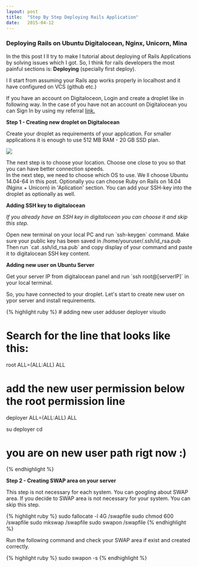 ```yaml
---
layout: post
title:  "Step By Step Deploying Rails Application"
date:   2015-04-12
---
```

<h3>Deploying Rails on Ubuntu Digitalocean, Nginx, Unicorn, Mina</h3>
<p>In the this post I ll try to make I tutorial about deploying of Rails Applications
 by solving issues which I got.
So, I think for rails developers the most painful sections is: <b>Deploying</b> (specially first deploy).
</p>
<p>I ll start from assuming your Rails app works properly in localhost and it have configured on VCS (github etc.)</p>
<p>If you have an account on Digitaloceon, Login and create a droplet like in following way. In the case
  of you have not an account on Digitalocean you can Sign In by using my referral
  <a href="https://www.digitalocean.com/?refcode=02f16ab1f6a4">link.</a></p>
<p>
    <b>Step 1 - Creating new droplet on Digitalocean</b>
</p>
<p>Create your droplet as requirements of your application. For smaller applications it is enough
to use 512 MB RAM - 20 GB SSD plan.</p>
<p><img src="https://dl-web.dropbox.com/get/Herkese%20A%C3%A7%C4%B1k%20Klas%C3%B6r/droplet-size.png?_subject_uid=124692684&w=AACGiCMDOXC_ceSYJ4wPjLMYCk8g5rJ-MKwNHnn4QaPDLQ" />
</p>
The next step is to choose your location. Choose one close to you so that you can have better connection speeds.
<br>
In the next step, we need to choose which OS to use. We ll choose Ubuntu 14.04-64 in this post.
Optionally you can choose Ruby on Rails on 14.04 (Nginx + Unicorn) in 'Aplication' section.
You can add your SSH-key into the droplet as optionally as well.
<p><b>Adding SSH key to digitalocean</b></p>
<i>If you already have an SSH key in digitalocean you can choose it and skip this step.</i>
<p>
Open new terminal on your local PC and run `ssh-keygen` command. Make sure your public key has been saved in /home/youruser/.ssh/id_rsa.pub
<br>
Then run `cat .ssh/id_rsa.pub` and copy display of your command and paste it to digitalocean SSH key content.
</p>
<p>
<b>Adding new  user on Ubuntu Server</b>
</p>
<p>Get your server IP from digitalocean panel and run `ssh root@[serverIP]` in your local terminal.</p>
<p>So, you have connected to your droplet. Let's start to create new user on ypor server and install requirements.</p>
{% highlight ruby %}
# adding new user
adduser deployer
visudo

# Search for the line that looks like this:
root ALL=(ALL:ALL) ALL

# add the new user permission below the root permission line
deployer ALL=(ALL:ALL) ALL

su deployer
cd
# you are on new user path rigt now :)
{% endhighlight %}

<p><b>Step 2 - Creating SWAP area on your server</b></p>
<p>This step is not necessary for each system. You can googling about SWAP area. If you decide to SWAP area
 is not necessary for your system. You can skip this step.</p>
{% highlight ruby %}
    sudo fallocate -l 4G /swapfile
    sudo chmod 600 /swapfile
    sudo mkswap /swapfile
    sudo swapon /swapfile
{% endhighlight %}
<p>Run the following command and check your SWAP area if exist and created correctly.</p>
{% highlight ruby %}
sudo swapon -s
{% endhighlight %}
